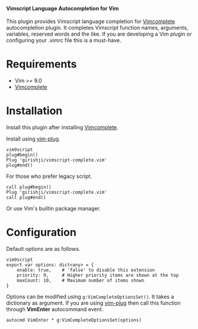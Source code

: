 #### Vimscript Language Autocompletion for Vim

This plugin provides Vimscript language completion for
[Vimcomplete](https://github.com/girishji/vimcomplete) autocompletion plugin.
It completes Vimscript function names, arguments, variables, reserved words and
the like. If you are developing a Vim plugin or configuring your .vimrc file this is
a must-have.

# Requirements

- Vim >= 9.0
- [Vimcomplete](https://github.com/girishji/vimcomplete)

# Installation

Install this plugin after installing [Vimcomplete](https://github.com/girishji/vimcomplete).

Install using [vim-plug](https://github.com/junegunn/vim-plug).

```
vim9script
plug#begin()
Plug 'girishji/vimscript-complete.vim'
plug#end()
```

For those who prefer legacy script.

```
call plug#begin()
Plug 'girishji/vimscript-complete.vim'
call plug#end()
```

Or use Vim's builtin package manager.

# Configuration

Default options are as follows.

```
vim9script
export var options: dict<any> = {
    enable: true,    # 'false' to disable this extension
    priority: 9,     # Higher priority items are shown at the top
    maxCount: 10,    # Maximum number of items shown
}
```

Options can be modified using `g:VimCompleteOptionsSet()`. It takes a
dictionary as argument. If you are using
[vim-plug](https://github.com/junegunn/vim-plug) then call this function through
__VimEnter__ autocommand event.

```
autocmd VimEnter * g:VimCompleteOptionsSet(options)
```
